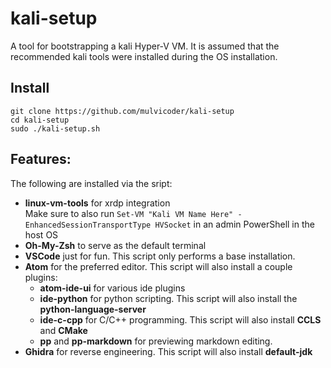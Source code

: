 # kali-setup
A tool for bootstrapping a kali Hyper-V VM. It is assumed that the recommended kali tools were installed during the OS installation.

## Install
```
git clone https://github.com/mulvicoder/kali-setup
cd kali-setup
sudo ./kali-setup.sh
```

## Features:
The following are installed via the sript:
* **linux-vm-tools** for xrdp integration  
Make sure to also run `Set-VM "Kali VM Name Here" -EnhancedSessionTransportType HVSocket` in an admin PowerShell in the host OS
* **Oh-My-Zsh** to serve as the default terminal
* **VSCode** just for fun. This script only performs a base installation.
* **Atom** for the preferred editor. This script will also install a couple plugins:
    * **atom-ide-ui** for various ide plugins
    * **ide-python** for python scripting. This script will also install the **python-language-server**
    * **ide-c-cpp** for C/C++ programming. This script will also install **CCLS** and **CMake**
    * **pp** and **pp-markdown** for previewing markdown editing.
* **Ghidra** for reverse engineering. This script will also install **default-jdk**
